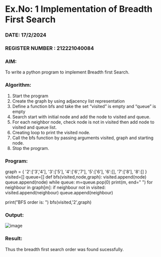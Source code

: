 # Ex.No: 1  Implementation of Breadth First Search 
### DATE: 17/2/2024                                                                   
### REGISTER NUMBER : 212221040084
### AIM: 
To write a python program to implement Breadth first Search. 
### Algorithm:
1. Start the program
2. Create the graph by using adjacency list representation
3. Define a function bfs and take the set “visited” is empty and “queue” is empty
4. Search start with initial node and add the node to visited and queue.
5. For each neighbor node, check node is not in visited then add node to visited and queue list.
6.  Creating loop to print the visited node.
7.   Call the bfs function by passing arguments visited, graph and starting node.
8.   Stop the program.
### Program:
graph = {
    '2':['3','4'],
    '3':['5'],
    '4':['6','7'],
    '5':['6'],
    '6':[],
    '7':['8'],
    '8':[]
}
visited=[]
queue=[]
def bfs(visited,node,graph):
    visited.append(node)
    queue.append(node)
    while queue:
        m=queue.pop(0)
        print(m, end=" ")
        for neighbour in graph[m]:
            if neighbour not in visited:
                visited.append(neighbour)
                queue.append(neighbour)

print("BFS order is: ")
bfs(visited,'2',graph) 

### Output:
![image](https://github.com/Kirthi-Niharika/AI_Lab_2023-24/assets/114135005/1b3a2ee9-e742-4bfd-807a-e6a775fc9cc8)

### Result:
Thus the breadth first search order was found sucessfully.
